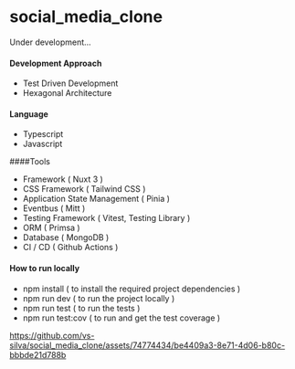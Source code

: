 # social_media_clone
Under development...

#### Development Approach
- Test Driven Development
- Hexagonal Architecture

#### Language
- Typescript
- Javascript

####Tools
- Framework ( Nuxt 3 )
- CSS Framework ( Tailwind CSS )
- Application State Management ( Pinia )
- Eventbus ( Mitt )
- Testing Framework ( Vitest, Testing Library )
- ORM ( Primsa )
- Database ( MongoDB )
- CI / CD ( Github Actions )

#### How to run locally
- npm install ( to install the required project dependencies )
- npm run dev ( to run the project locally )
- npm run test ( to run the tests )
- npm run test:cov ( to run and get the test coverage )

https://github.com/vs-silva/social_media_clone/assets/74774434/be4409a3-8e71-4d06-b80c-bbbde21d788b

